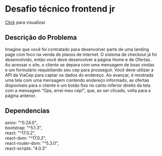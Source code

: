 # Desafio técnico frontend jr

[Click](https://desafio-tecnico-omnix.netlify.app/) para visualizar.

## Descrição do Problema

Imagine que você foi contratado para desenvolver parte de uma
landing page com foco na venda de planos de internet. O
sistema de checkout já foi desenvolvido, então você deve
desenvolver a página Home e de Ofertas.
Ao acessar o site, o cliente se depara com uma mensagem de
boas vindas e um formulário requisitando seu cep para
prosseguir. Você deve utilizar a API da ViaCep para captar os
dados do endereço. Ao avançar, é mostrada uma tela com uma
mensagem contendo endereço informado, as ofertas dispovíveis
para o cliente e um botão fixo no canto inferior direito da
tela com a mensagem “Ops, errei meu cep!”, que, ao ser
clicado, volta para a página anterior.

## Dependencias

axios: "^0.24.0",<br />
bootstrap: "^5.1.3",<br />
react: "^17.0.2",<br />
react-dom: "^17.0.2",<br />
react-router-dom: "^5.3.0",<br />
react-scripts: "4.0.3"


